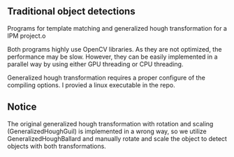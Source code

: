 ## Traditional object detections 
Programs for template matching and generalized hough transformation for a IPM project.o

Both programs highly use OpenCV libraries. As they are not optimized, the performance may be slow. However, they can be easily implemented in a parallel way by using either GPU threading or CPU threading.

Generalized hough transformation requires a proper configure of the compiling options. I provied a linux executable in the repo. 

## Notice
The original generalized hough transformation with rotation and scaling (GeneralizedHoughGuil) is implemented in a wrong way, so we utilize GeneralizedHoughBallard and manually rotate and scale the object to detect objects with both transformations.



